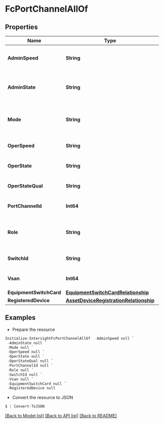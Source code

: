 # FcPortChannelAllOf
## Properties

Name | Type | Description | Notes
------------ | ------------- | ------------- | -------------
**AdminSpeed** | **String** | Administrator configured Speed applied on the port channel. | [optional] 
**AdminState** | **String** | Administratively configured state (enabled/disabled) for this portchannel. | [optional] [readonly] 
**Mode** | **String** | Mode information N_proxy, F or E associated to the Fibre Channel portchannel. | [optional] 
**OperSpeed** | **String** | Operational speed of this port-channel. | [optional] 
**OperState** | **String** | Operational state of this port-channel. | [optional] 
**OperStateQual** | **String** | Reason for this port-channel&#39;s Operational state. | [optional] 
**PortChannelId** | **Int64** | Unique identifier for this port-channel on the FI. | [optional] 
**Role** | **String** | This port-channel&#39;s configured role (fcUplink, fcStorage, etc.). | [optional] 
**SwitchId** | **String** | Switch Identifier that is local to a cluster. | [optional] 
**Vsan** | **Int64** | Virtual San that is associated to the port-channel. | [optional] 
**EquipmentSwitchCard** | [**EquipmentSwitchCardRelationship**](EquipmentSwitchCardRelationship.md) |  | [optional] 
**RegisteredDevice** | [**AssetDeviceRegistrationRelationship**](AssetDeviceRegistrationRelationship.md) |  | [optional] 

## Examples

- Prepare the resource
```powershell
Initialize-IntersightFcPortChannelAllOf  -AdminSpeed null `
 -AdminState null `
 -Mode null `
 -OperSpeed null `
 -OperState null `
 -OperStateQual null `
 -PortChannelId null `
 -Role null `
 -SwitchId null `
 -Vsan null `
 -EquipmentSwitchCard null `
 -RegisteredDevice null
```

- Convert the resource to JSON
```powershell
$ | Convert-ToJSON
```

[[Back to Model list]](../README.md#documentation-for-models) [[Back to API list]](../README.md#documentation-for-api-endpoints) [[Back to README]](../README.md)

